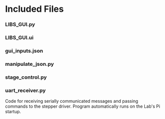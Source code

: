# Included Files

### LIBS\_GUI.py

### LIBS\_GUI.ui

### gui\_inputs.json

### manipulate\_json.py

### stage\_control.py



### uart\_receiver.py

Code for receiving serially communicated messages and passing commands to the stepper driver. Program automatically runs on the Lab's Pi startup.
